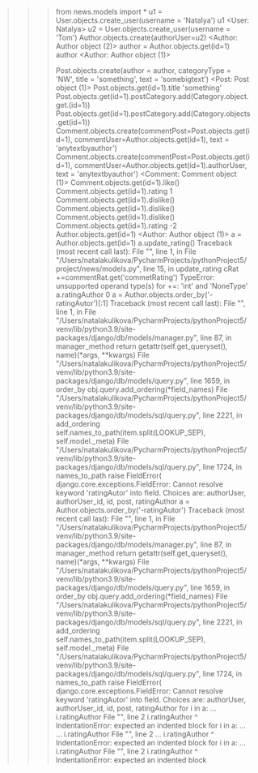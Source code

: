 >>> from news.models import *
>>> u1 = User.objects.create_user(username = 'Natalya')
>>> u1
<User: Natalya>
>>> u2 = User.objects.create_user(username = 'Tom')
>>> Author.objects.create(authorUser=u2)
<Author: Author object (2)>
>>> author = Author.objects.get(id=1)
>>> author
<Author: Author object (1)>
>>> 
>>> Post.objects.create(author = author, categoryType = 'NW', title = 'something', text = 'somebigtext')
<Post: Post object (1)>
>>> Post.objects.get(id=1).title
'something'
>>> Post.objects.get(id=1).postCategory.add(Category.object.get.(id=1))
>>> Post.objects.get(id=1).postCategory.add(Category.objects.get(id=1))
>>> Comment.objects.create(commentPost=Post.objects.get(id=1), commentUser=Author.objects.get(id=1), text = 'anytextbyauthor')
>>> Comment.objects.create(commentPost=Post.objects.get(id=1), commentUser=Author.objects.get(id=1).authorUser, text = 'anytextbyauthor')
<Comment: Comment object (1)>
>>> Comment.objects.get(id=1).like()
>>> Comment.objects.get(id=1).rating
1
>>> Comment.objects.get(id=1).dislike()
>>> Comment.objects.get(id=1).dislike()
>>> Comment.objects.get(id=1).dislike()
>>> Comment.objects.get(id=1).rating
-2
>>> Author.objects.get(id=1)
<Author: Author object (1)>
>>> a = Author.objects.get(id=1)
>>> a.update_rating()
Traceback (most recent call last):
  File "<console>", line 1, in <module>
  File "/Users/natalakulikova/PycharmProjects/pythonProject5/project/news/models.py", line 15, in update_rating
    cRat +=commentRat.get('commetRating')
TypeError: unsupported operand type(s) for +=: 'int' and 'NoneType'
>>> a.ratingAuthor
0
>>> a = Author.objects.order_by('-ratingAutor')[:1]
Traceback (most recent call last):
  File "<console>", line 1, in <module>
  File "/Users/natalakulikova/PycharmProjects/pythonProject5/venv/lib/python3.9/site-packages/django/db/models/manager.py", line 87, in manager_method
    return getattr(self.get_queryset(), name)(*args, **kwargs)
  File "/Users/natalakulikova/PycharmProjects/pythonProject5/venv/lib/python3.9/site-packages/django/db/models/query.py", line 1659, in order_by
    obj.query.add_ordering(*field_names)
  File "/Users/natalakulikova/PycharmProjects/pythonProject5/venv/lib/python3.9/site-packages/django/db/models/sql/query.py", line 2221, in add_ordering
    self.names_to_path(item.split(LOOKUP_SEP), self.model._meta)
  File "/Users/natalakulikova/PycharmProjects/pythonProject5/venv/lib/python3.9/site-packages/django/db/models/sql/query.py", line 1724, in names_to_path
    raise FieldError(
django.core.exceptions.FieldError: Cannot resolve keyword 'ratingAutor' into field. Choices are: authorUser, authorUser_id, id, post, ratingAuthor
>>> a = Author.objects.order_by('-ratingAutor')
Traceback (most recent call last):
  File "<console>", line 1, in <module>
  File "/Users/natalakulikova/PycharmProjects/pythonProject5/venv/lib/python3.9/site-packages/django/db/models/manager.py", line 87, in manager_method
    return getattr(self.get_queryset(), name)(*args, **kwargs)
  File "/Users/natalakulikova/PycharmProjects/pythonProject5/venv/lib/python3.9/site-packages/django/db/models/query.py", line 1659, in order_by
    obj.query.add_ordering(*field_names)
  File "/Users/natalakulikova/PycharmProjects/pythonProject5/venv/lib/python3.9/site-packages/django/db/models/sql/query.py", line 2221, in add_ordering
    self.names_to_path(item.split(LOOKUP_SEP), self.model._meta)
  File "/Users/natalakulikova/PycharmProjects/pythonProject5/venv/lib/python3.9/site-packages/django/db/models/sql/query.py", line 1724, in names_to_path
    raise FieldError(
django.core.exceptions.FieldError: Cannot resolve keyword 'ratingAutor' into field. Choices are: authorUser, authorUser_id, id, post, ratingAuthor
>>> for i in a:
... i.ratingAuthor
  File "<console>", line 2
    i.ratingAuthor
    ^
IndentationError: expected an indented block
>>> for i in a:
... ... i.ratingAuthor
  File "<console>", line 2
    ... i.ratingAuthor
    ^
IndentationError: expected an indented block
>>> for i in a:
... i.ratingAuthor
  File "<console>", line 2
    i.ratingAuthor
    ^
IndentationError: expected an indented block
>>> 
